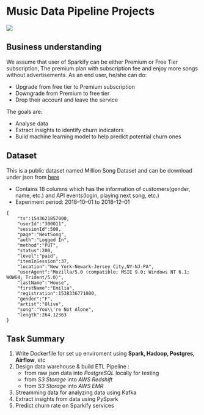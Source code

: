 # Music Data Pipeline Projects

<img src="https://miro.medium.com/max/1400/1*zHsRLXWzeNYHtanEDeY3YQ.jpeg">

## Business understanding
We assume that user of Sparkify can be either Premium or Free Tier subscription, The premium plan with subscription fee and enjoy more songs without advertisements.
As an end user, he/she can do:

* Upgrade from free tier to Premium subscription
* Downgrade from Premium to free tier
* Drop their account and leave the service

The goals are:

* Analyse data
* Extract insights to identify churn indicators
* Build machine learning model to help predict potential churn ones
## Dataset
This is a public dataset named Million Song Dataset and can be download under json from <a href="http://millionsongdataset.com/">here</a> 
* Contains 18 columns which has the information of customers(gender, name, etc.) and API events(login, playing next song, etc.)
* Experiment period: 2018–10–01 to 2018–12–01
>
    {
        "ts":1543621857000,
        "userId":"300011",
        "sessionId":500,
        "page":"NextSong",
        "auth":"Logged In",
        "method":"PUT",
        "status":200,
        "level":"paid",
        "itemInSession":37,
        "location":"New York-Newark-Jersey City,NY-NJ-PA",
        "userAgent":"Mozilla/5.0 (compatible; MSIE 9.0; Windows NT 6.1; WOW64; Trident/5.0)",
        "lastName":"House",
        "firstName":"Emilia",
        "registration":1538336771000,
        "gender":"F",
        "artist":"Olive",
        "song":"You\\'re Not Alone",
        "length":264.12363
    }
>

## Task Summary
1. Write Dockerfile for set up enviroment using **Spark, Hadoop, Postgres, Airflow**, etc
2. Design data warehouse & build ETL Pipeline :
    * from raw json data into *PostgreSQL* locally for testing
    * from *S3 Storage* into *AWS Redshift* 
    * from *S3 Storage* into *AWS EMR* 
3. Streamming data for analyzing data using Kafka
4. Extract insights from data using PySpark
5. Predict churn rate on Sparkify services
